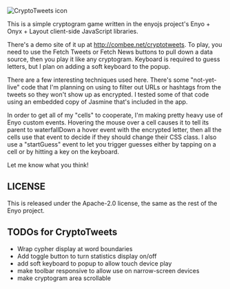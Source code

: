 ![CryptoTweets icon](https://github.com/enyojs/support/raw/master/apps/cryptotweets/icon_64x64.png)

This is a simple cryptogram game written in the enyojs project's Enyo + Onyx +
Layout client-side JavaScript libraries.

There's a demo site of it up at <http://combee.net/cryptotweets>.  To play, you
need to use the Fetch Tweets or Fetch News buttons to pull down a data source,
then you play it like any cryptogram.  Keyboard is required to guess letters,
but I plan on adding a soft keyboard to the popup.

There are a few interesting techniques used here.  There's some "not-yet-live"
code that I'm planning on using to filter out URLs or hashtags from the tweets
so they won't show up as encrypted.  I tested some of that code using an
embedded copy of Jasmine that's included in the app.

In order to get all of my "cells" to cooperate, I'm making pretty heavy use of
Enyo custom events.  Hovering the mouse over a cell causes it to tell its
parent to waterfallDown a hover event with the encrypted letter, then all the
cells use that event to decide if they should change their CSS class.  I also
use a "startGuess" event to let you trigger guesses either by tapping on a
cell or by hitting a key on the keyboard.

Let me know what you think!  

## LICENSE

This is released under the Apache-2.0 license, the same as the rest of the
Enyo project.

## TODOs for CryptoTweets

* Wrap cypher display at word boundaries
* Add toggle button to turn statistics display on/off
* add soft keyboard to popup to allow touch device play
* make toolbar responsive to allow use on narrow-screen devices
* make cryptogram area scrollable